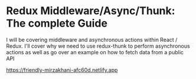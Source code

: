 # Redux Middleware/Async/Thunk: The complete Guide

I will be covering middleware and asynchronous actions within React / Redux. I'll cover why we need to use redux-thunk to perform asynchronous actions as well as go over an example on how to fetch data from a public API

https://friendly-mirzakhani-afc60d.netlify.app

